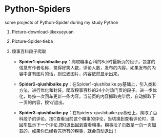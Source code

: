 # Python-Spiders
some projects of Python-Spider during my study Python

1. Picture-download-jikexueyuan

2. Picture-Spider-tieba

3. 糗事百科段子爬取

    + **Spider1-qiushibaike.py**：爬取糗事百科的8小时最新页的段子。包含的信息有作者名称，觉得好笑人数，评论人数，发布的内容。如果发布的内容中含有图片的话，则过滤图片，内容依然显示出来。

    + **Spider2-qiushibaike.py**：在Spider1-qiushibaike.py基础上，引入类和方法，进行优化和封装，爬取糗事百科的24小时热门页的段子。进一步优化，每按一次回车更新一条内容，当前页的内容抓取完毕后，自动抓取下一页的内容，按‘q’退出。

    + **Spider3-qiushibaike.py**：在Spiders-qiushibaike.py基础上，爬取了百科段子的评论。按C查看当前这个糗事的评论，当切换到查看评论时，换回车显示下一个评论,按Q退出回到查看糗事。糗事段子页数是一页一页加载的，如果你已经看完所有的糗事，就会自动退出！